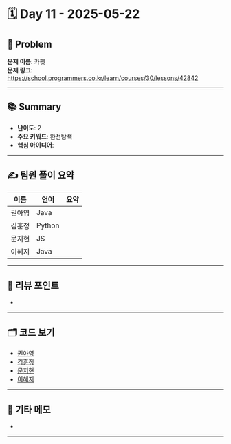 # 🗓️ Day 11 - 2025-05-22

## 🧩 Problem

**문제 이름**: 카펫       
**문제 링크**: https://school.programmers.co.kr/learn/courses/30/lessons/42842  

---

## 📚 Summary

- **난이도**: 2    
- **주요 키워드**: 완전탐색    
- **핵심 아이디어**: 

---

## ✍️ 팀원 풀이 요약

| 이름 | 언어 | 요약 |
|------|------|----------------|
| 권아영 | Java |  |
| 김훈정 | Python |  |
| 문지현 | JS |  |
| 이혜지 | Java |  |

---

## 🧠 리뷰 포인트

- 

---

## 🗂️ 코드 보기

- [권아영](./)
- [김훈정](./)
- [문지현](./)
- [이혜지](./)

---

## 💬 기타 메모

-

--- 
